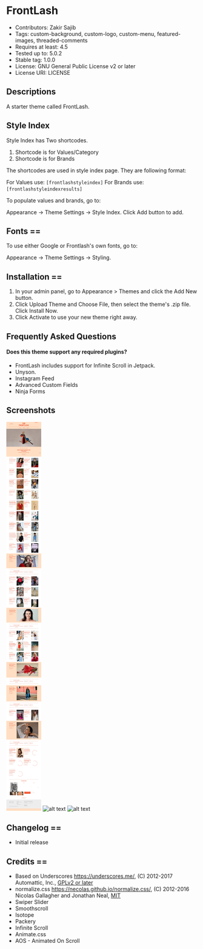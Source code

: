 # FrontLash
* Contributors: Zakir Sajib
* Tags: custom-background, custom-logo, custom-menu, featured-images, threaded-comments
* Requires at least: 4.5
* Tested up to: 5.0.2
* Stable tag: 1.0.0
* License: GNU General Public License v2 or later
* License URI: LICENSE

## Descriptions
A starter theme called FrontLash.

## Style Index
Style Index has Two shortcodes.

1. Shortcode is for Values/Category
2. Shortcode is for Brands

The shortcodes are used in style index page. They are following format:

For Values use: `[frontlashstyleindex]`
For Brands use: `[frontlashstyleindexresults]`

To populate values and brands, go to:

Appearance -> Theme Settings -> Style Index.
Click Add button to add.

## Fonts ==

To use either Google or Frontlash's own fonts, go to:

Appearance -> Theme Settings -> Styling.

## Installation ==

1. In your admin panel, go to Appearance > Themes and click the Add New button.
2. Click Upload Theme and Choose File, then select the theme's .zip file. Click Install Now.
3. Click Activate to use your new theme right away.

## Frequently Asked Questions

#### Does this theme support any required plugins?

* FrontLash includes support for Infinite Scroll in Jetpack.
* Unyson.
* Instagram Feed
* Advanced Custom Fields
* Ninja Forms

## Screenshots
![alt text](https://github.com/zakirsajib/The-Frontlash/blob/master/assets/screenshots/FireShot%20Capture%20104%20-%20%20-%20https___www.thefrontlash.com_.jpg)
![alt text](https://github.com/zakirsajib/The-Frontlash/blob/master/assets/screenshots/FireShot%20Capture%20101%20-%20Theme%20Settings%20%E2%80%B9%20The%20Front_%20-%20http___localhost_frontlash_wp-admin__themes.php.jpg)
![alt text](https://github.com/zakirsajib/The-Frontlash/blob/master/assets/screenshots/FireShot%20Capture%20100%20-%20Theme%20Settings%20%E2%80%B9%20The%20Front_%20-%20http___localhost_frontlash_wp-admin__themes.php.jpg)


## Changelog ==

* Initial release

## Credits ==

* Based on Underscores https://underscores.me/, (C) 2012-2017 Automattic, Inc., [GPLv2 or later](https://www.gnu.org/licenses/gpl-2.0.html)
* normalize.css https://necolas.github.io/normalize.css/, (C) 2012-2016 Nicolas Gallagher and Jonathan Neal, [MIT](https://opensource.org/licenses/MIT)
* Swiper Slider
* Smoothscroll
* Isotope
* Packery
* Infinite Scroll
* Animate.css
* AOS - Animated On Scroll
